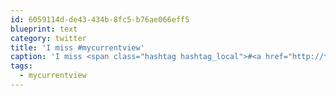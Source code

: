 ```yaml
---
id: 6059114d-de43-434b-8fc5-b76ae066eff5
blueprint: text
category: twitter
title: 'I miss #mycurrentview'
caption: 'I miss <span class="hashtag hashtag_local">#<a href="http://tweettemp.darylchymko.ca/?tag=mycurrentview">mycurrentview</a>'
tags:
  - mycurrentview
---
```

